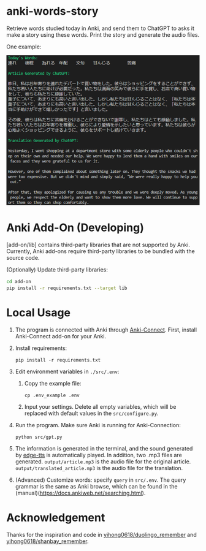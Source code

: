 # anki-words-story

Retrieve words studied today in Anki, and send them to ChatGPT to asks it make a story using these words. Print the story and generate the audio files.

One example:

![Example](./asset/example.png)


# Anki Add-On (Developing)

[add-on/lib] contains third-party libraries that are not supported by Anki. Currently, Anki add-ons require third-party libraries to be bundled with the source code.

(Optionally) Update third-party libraries:
```bash
cd add-on
pip install -r requirements.txt --target lib
```

# Local Usage

1. The program is connected with Anki through [Anki-Connect](https://github.com/FooSoft/anki-connect). First, install Anki-Connect add-on for your Anki.

2. Install requirements:

    ```
    pip install -r requirements.txt
    ```

3. Edit environment variables in `./src/.env`:

   1. Copy the example file:

        ```
        cp .env_example .env
        ```
    
    2. Input your settings. Delete all empty variables, which will be replaced with default values in the `src/configure.py`.

4. Run the program. Make sure Anki is running for Anki-Connection:

    ```
    python src/gpt.py
    ```

5. The information is generated in the terminal, and the sound generated by [edge-tts](https://github.com/rany2/edge-tts) is automatically played. In addition, two .mp3 files are generated. `output/article.mp3` is the audio file for the original article. `output/translated_article.mp3` is the audio file for the translation.

6. (Advanced) Customize words: specify `query` in `src/.env`. The query grammar is the same as Anki browse, which can be found in the (manual)(https://docs.ankiweb.net/searching.html).

# Acknowledgement

Thanks for the inspiration and code in [yihong0618/duolingo_remember](https://github.com/yihong0618/duolingo_remember) and [yihong0618/shanbay_remember](https://github.com/yihong0618/shanbay_remember).

